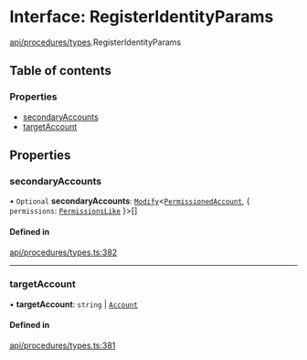 # Interface: RegisterIdentityParams

[api/procedures/types](../wiki/api.procedures.types).RegisterIdentityParams

## Table of contents

### Properties

- [secondaryAccounts](../wiki/api.procedures.types.RegisterIdentityParams#secondaryaccounts)
- [targetAccount](../wiki/api.procedures.types.RegisterIdentityParams#targetaccount)

## Properties

### secondaryAccounts

• `Optional` **secondaryAccounts**: [`Modify`](../wiki/types.utils#modify)<[`PermissionedAccount`](../wiki/types.PermissionedAccount), { `permissions`: [`PermissionsLike`](../wiki/types#permissionslike)  }\>[]

#### Defined in

[api/procedures/types.ts:382](https://github.com/PolymeshAssociation/polymesh-sdk/blob/339b7503/src/api/procedures/types.ts#L382)

___

### targetAccount

• **targetAccount**: `string` \| [`Account`](../wiki/api.entities.Account.Account)

#### Defined in

[api/procedures/types.ts:381](https://github.com/PolymeshAssociation/polymesh-sdk/blob/339b7503/src/api/procedures/types.ts#L381)
